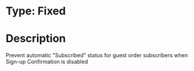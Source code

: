 # Type: Fixed

# Description

Prevent automatic "Subscribed" status for guest order subscribers when Sign-up Confirmation is disabled
